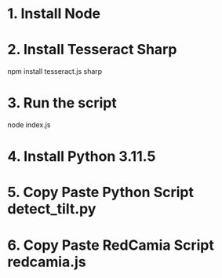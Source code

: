 # 1. Install Node
# 2. Install Tesseract Sharp
npm install tesseract.js sharp

# 3. Run the script
node index.js

# 4. Install Python 3.11.5

# 5. Copy Paste Python Script detect_tilt.py

# 6. Copy Paste RedCamia Script redcamia.js

